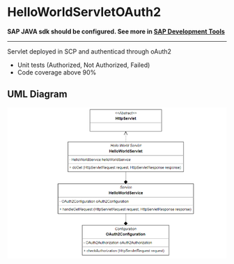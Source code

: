 # HelloWorldServletOAuth2

**SAP JAVA sdk should be configured. See more in [SAP Development Tools](https://tools.hana.ondemand.com/#cloud)**

---

Servlet deployed in SCP and authenticad through oAuth2

- Unit tests (Authorized, Not Authorized, Failed)
- Code coverage above 90%

## UML Diagram

![hello-world-servlet-oauth2-uml.PNG](hello-world-servlet-oauth2-uml.PNG)